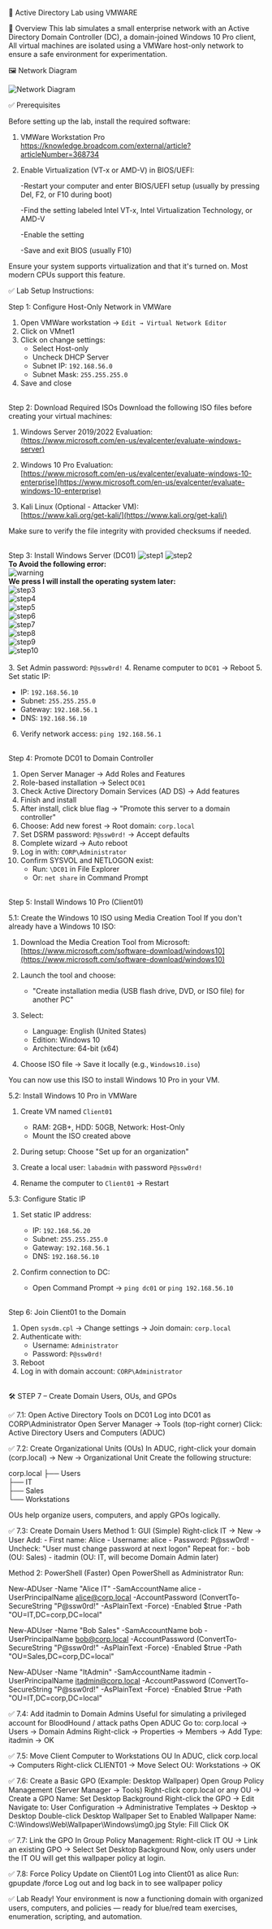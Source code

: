 🧪 Active Directory Lab using VMWARE

📄 Overview
This lab simulates a small enterprise network with an Active Directory Domain Controller (DC), a domain-joined Windows 10 Pro client, All virtual machines are isolated using a VMWare host-only network to ensure a safe environment for experimentation.

🖼️ Network Diagram

![Network Diagram](images/network_diagram.png)

✅ Prerequisites

Before setting up the lab, install the required software:

1. VMWare Workstation Pro https://knowledge.broadcom.com/external/article?articleNumber=368734

2. Enable Virtualization (VT-x or AMD-V) in BIOS/UEFI:

     -Restart your computer and enter BIOS/UEFI setup (usually by pressing Del, F2, or F10 during boot)
  
     -Find the setting labeled Intel VT-x, Intel Virtualization Technology, or AMD-V
  
     -Enable the setting
  
     -Save and exit BIOS (usually F10)

Ensure your system supports virtualization and that it's turned on. Most modern CPUs support this feature.

✅ Lab Setup Instructions:

Step 1: Configure Host-Only Network in VMWare
1. Open VMWare workstation → `Edit → Virtual Network Editor`
2. Click on VMnet1
3. Click on change settings:
   - Select Host-only
   - Uncheck DHCP Server
   - Subnet IP: `192.168.56.0`
   - Subnet Mask: `255.255.255.0`
5. Save and close  <br> <br> 



Step 2: Download Required ISOs
Download the following ISO files before creating your virtual machines:

1. Windows Server 2019/2022 Evaluation:  
   [(https://www.microsoft.com/en-us/evalcenter/evaluate-windows-server)](https://www.microsoft.com/en-us/evalcenter/download-windows-server-2022)

2. Windows 10 Pro Evaluation:  
   [https://www.microsoft.com/en-us/evalcenter/evaluate-windows-10-enterprise](https://www.microsoft.com/en-us/evalcenter/evaluate-windows-10-enterprise)

3. Kali Linux (Optional - Attacker VM):  
   [https://www.kali.org/get-kali/](https://www.kali.org/get-kali/)

Make sure to verify the file integrity with provided checksums if needed.  <br> <br>



Step 3: Install Windows Server (DC01)
![step1](images/steps/step1.png)
![step2](images/steps/step2.png) 
</br><b>To Avoid the following error:</b></br> 
![warning](images/steps/warning.png) 
</br><b>We press I will install the operating system later:</b></br>
![step3](images/steps/step3.png)  
![step4](images/steps/step4.png)  
![step5](images/steps/step5.png)  
![step6](images/steps/step6.png)  
![step7](images/steps/step7.png)  
![step8](images/steps/step8.png)  
![step9](images/steps/step9.png)  
![step10](images/steps/step10.png)</br> </br>
3. Set Admin password: `P@ssw0rd!`
4. Rename computer to `DC01` → Reboot
5. Set static IP:
   - IP: `192.168.56.10`
   - Subnet: `255.255.255.0`
   - Gateway: `192.168.56.1`
   - DNS: `192.168.56.10`
6. Verify network access: `ping 192.168.56.1`  <br> <br>



Step 4: Promote DC01 to Domain Controller
1. Open Server Manager → Add Roles and Features
2. Role-based installation → Select `DC01`
3. Check Active Directory Domain Services (AD DS) → Add features
4. Finish and install
5. After install, click blue flag → "Promote this server to a domain controller"
6. Choose: Add new forest → Root domain: `corp.local`
7. Set DSRM password: `P@ssw0rd!` → Accept defaults
8. Complete wizard → Auto reboot
9. Log in with: `CORP\Administrator`
10. Confirm SYSVOL and NETLOGON exist:
    - Run: `\DC01` in File Explorer
    - Or: `net share` in Command Prompt  <br> <br>



Step 5: Install Windows 10 Pro (Client01)

5.1: Create the Windows 10 ISO using Media Creation Tool
If you don't already have a Windows 10 ISO:

1. Download the Media Creation Tool from Microsoft:  
   [https://www.microsoft.com/software-download/windows10](https://www.microsoft.com/software-download/windows10)

2. Launch the tool and choose:
   - "Create installation media (USB flash drive, DVD, or ISO file) for another PC"

3. Select:
   - Language: English (United States)
   - Edition: Windows 10
   - Architecture: 64-bit (x64)

4. Choose ISO file → Save it locally (e.g., `Windows10.iso`)

You can now use this ISO to install Windows 10 Pro in your VM.

5.2: Install Windows 10 Pro in VMWare
1. Create VM named `Client01`
   - RAM: 2GB+, HDD: 50GB, Network: Host-Only
   - Mount the ISO created above

2. During setup: Choose "Set up for an organization"
3. Create a local user: `labadmin` with password `P@ssw0rd!`
4. Rename the computer to `Client01` → Restart

5.3: Configure Static IP
1. Set static IP address:
   - IP: `192.168.56.20`
   - Subnet: `255.255.255.0`
   - Gateway: `192.168.56.1`
   - DNS: `192.168.56.10`

2. Confirm connection to DC:
   - Open Command Prompt → `ping dc01` or `ping 192.168.56.10`  <br> <br>



Step 6: Join Client01 to the Domain
1. Open `sysdm.cpl` → Change settings → Join domain: `corp.local`
2. Authenticate with:
   - Username: `Administrator`
   - Password: `P@ssw0rd!`
3. Reboot
4. Log in with domain account: `CORP\Administrator`  <br> <br>



🛠️ STEP 7 – Create Domain Users, OUs, and GPOs

✅ 7.1: Open Active Directory Tools on DC01
Log into DC01 as CORP\Administrator
Open Server Manager → Tools (top-right corner)
Click: Active Directory Users and Computers (ADUC)

✅ 7.2: Create Organizational Units (OUs)
In ADUC, right-click your domain (corp.local) → New → Organizational Unit
Create the following structure:

corp.local
├── Users</br>
├── IT</br>
├── Sales</br>
└── Workstations</br>

OUs help organize users, computers, and apply GPOs logically.

✅ 7.3: Create Domain Users
Method 1: GUI (Simple)
Right-click IT → New → User
Add:
          - First name: Alice
          - Username: alice
          - Password: P@ssw0rd!
          - Uncheck: "User must change password at next logon"
Repeat for:
          - bob (OU: Sales)
          - itadmin (OU: IT, will become Domain Admin later)

Method 2: PowerShell (Faster)
Open PowerShell as Administrator
Run:

New-ADUser -Name "Alice IT" -SamAccountName alice -UserPrincipalName alice@corp.local -AccountPassword (ConvertTo-SecureString "P@ssw0rd!" -AsPlainText -Force) -Enabled $true -Path "OU=IT,DC=corp,DC=local"

New-ADUser -Name "Bob Sales" -SamAccountName bob -UserPrincipalName bob@corp.local -AccountPassword (ConvertTo-SecureString "P@ssw0rd!" -AsPlainText -Force) -Enabled $true -Path "OU=Sales,DC=corp,DC=local"

New-ADUser -Name "ItAdmin" -SamAccountName itadmin -UserPrincipalName itadmin@corp.local -AccountPassword (ConvertTo-SecureString "P@ssw0rd!" -AsPlainText -Force) -Enabled $true -Path "OU=IT,DC=corp,DC=local"

✅ 7.4: Add itadmin to Domain Admins
Useful for simulating a privileged account for BloodHound / attack paths
Open ADUC
Go to: corp.local → Users → Domain Admins
Right-click → Properties → Members → Add
Type: itadmin → OK

✅ 7.5: Move Client Computer to Workstations OU
In ADUC, click corp.local → Computers
Right-click CLIENT01 → Move
Select OU: Workstations → OK

✅ 7.6: Create a Basic GPO (Example: Desktop Wallpaper)
Open Group Policy Management (Server Manager → Tools)
Right-click corp.local or any OU → Create a GPO
Name: Set Desktop Background
Right-click the GPO → Edit
Navigate to:
User Configuration → Administrative Templates → Desktop → Desktop
Double-click Desktop Wallpaper
Set to Enabled
Wallpaper Name: C:\Windows\Web\Wallpaper\Windows\img0.jpg
Style: Fill
Click OK

✅ 7.7: Link the GPO
In Group Policy Management:
Right-click IT OU → Link an existing GPO → Select Set Desktop Background
Now, only users under the IT OU will get this wallpaper policy at login.

✅ 7.8: Force Policy Update on Client01
Log into Client01 as alice
Run: gpupdate /force
Log out and log back in to see wallpaper policy

✅ Lab Ready! Your environment is now a functioning domain with organized users, computers, and policies — ready for blue/red team exercises, enumeration, scripting, and automation.
